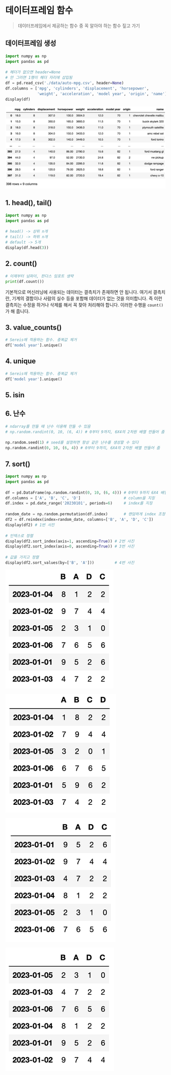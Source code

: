 # 데이터프레임 함수
> 데이터프레임에서 제공하는 함수 중 꼭 알아야 하는 함수 짚고 가기

## 데이터프레임 생성

```py
import numpy as np
import pandas as pd

# 헤더가 없으면 header=None
# 안 그러면 1행이 헤더 자리에 삽입됨
df = pd.read_csv('./data/auto-mpg.csv', header=None) 
df.columns = ['mpg', 'cylinders', 'displacement', 'horsepower',
              'weight', 'acceleration', 'model year', 'origin', 'name']
display(df)
```

![](./images/2023-03-30-00-12-11.png)

## 1. head(), tail()

```py
import numpy as np
import pandas as pd

# head() -> 상위 n개
# tail() -> 하위 n개
# default -> 5개
display(df.head(3)) 
```

## 2. count()

```py
# 이제부터 넘파이, 판다스 임포트 생략
print(df.count())
```

기본적으로 머신러닝에 사용되는 데이터는 결측치가 존재하면 안 됩니다. 여기서 결측치란, 기계의 결함이나 사람의 실수 등을 포함해 데이터가 없는 것을 의미합니다. 즉 이런 결측치는 수정을 하거나 삭제를 해서 꼭 찾아 처리해야 합니다. 이러한 수행을 <code>count()</code>가 해 줍니다.

## 3. value_counts()

```py
# Sereis에 적용하는 함수. 중복값 제거
df['model year'].unique()
```

## 4. unique

```py
# Sereis에 적용하는 함수. 중복값 제거
df['model year'].unique()
```

## 5. isin



## 6. 난수

```py
# ndarray를 만들 때 난수 이용해 만들 수 있음
# np.random.randint(0, 10, (6, 4)) # 0부터 9까지, 6X4의 2차원 배열 만들어 줌

np.random.seed(1) # seed를 설정하면 항상 같은 난수를 생성할 수 있다
np.random.randint(0, 10, (6, 4)) # 0부터 9까지, 6X4의 2차원 배열 만들어 줌
```

## 7. sort()

```py
import numpy as np
import pandas as pd

df = pd.DataFrame(np.random.randint(0, 10, (6, 4))) # 0부터 9까지 6X4 배열로 랜덤하게 난수 발생
df.columns = ['A', 'B', 'C', 'D']                   # column을 지칭
df.index = pd.date_range('20230101', periods=6)     # index를 지칭

random_date = np.random.permutation(df.index)       # 랜덤하게 index 조정
df2 = df.reindex(index=random_date, columns=['B', 'A', 'D', 'C'])
display(df2) # 1번 사진

# 인덱스로 정렬
display(df2.sort_index(axis=1, ascending=True)) # 2번 사진
display(df2.sort_index(axis=0, ascending=True)) # 3번 사진

# 값을 가지고 정렬
display(df2.sort_values(by=['B', 'A']))         # 4번 사진
```

![](./images/2023-03-30-10-57-39.png)

![](./images/2023-03-30-10-58-52.png)

![](./images/2023-03-30-10-59-10.png)

![](./images/2023-03-30-10-59-19.png)